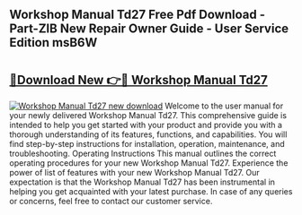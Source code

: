 ## Workshop Manual Td27 Free Pdf Download - Part-ZlB New Repair Owner Guide - User Service Edition msB6W

# <h2><a href="http://bc6211.oget.top/?id=Workshop+Manual+Td27">🔗Download New 👉🔴 Workshop Manual Td27</a></h2>

[![Workshop Manual Td27 new download](https://i.imgur.com/5g1atiW.png)](http://bc6211.oget.top/?id=Workshop+Manual+Td27)
Welcome to the user manual for your newly delivered Workshop Manual Td27. This comprehensive guide is intended to help you get started with your product and provide you with a thorough understanding of its features, functions, and capabilities. You will find step-by-step instructions for installation, operation, maintenance, and troubleshooting. Operating Instructions This manual outlines the correct operating procedures for your new Workshop Manual Td27. Experience the power of list of features with your new Workshop Manual Td27. Our expectation is that the Workshop Manual Td27 has been instrumental in helping you get acquainted with your latest purchase. In case of any queries or concerns, feel free to contact our customer service.

